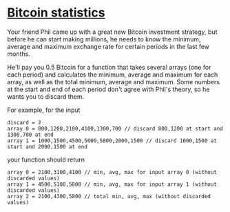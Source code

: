 # [Bitcoin statistics](https://www.codewars.com/kata/bitcoin-statistics "https://www.codewars.com/kata/5a7f6b615084d75df6000032")

Your friend Phil came up with a great new Bitcoin investment strategy, but before he can start making millions, he needs to know the minimum, average and maximum exchange rate for certain periods in the last few months.

He'll pay you 0.5 Bitcoin for a function that takes several arrays (one for each period) and calculates the minimum, average and maximum for each array, as well as the total minimum, average and maximum. Some numbers at the start and end of each period don't agree with Phil's theory, so he wants you to discard them.

For example, for the input

```
discard = 2
array 0 = 800,1200,2100,4100,1300,700 // discard 800,1200 at start and 1300,700 at end
array 1 = 1000,1500,4500,5000,5800,2000,1500 // discard 1000,1500 at start and 2000,1500 at end
```

your function should return

```
array 0 = 2100,3100,4100 // min, avg, max for input array 0 (without discarded values)
array 1 = 4500,5100,5800 // min, avg, max for input array 1 (without discarded values)
array 2 = 2100,4300,5800 // total min, avg, max (without discarded values)
```